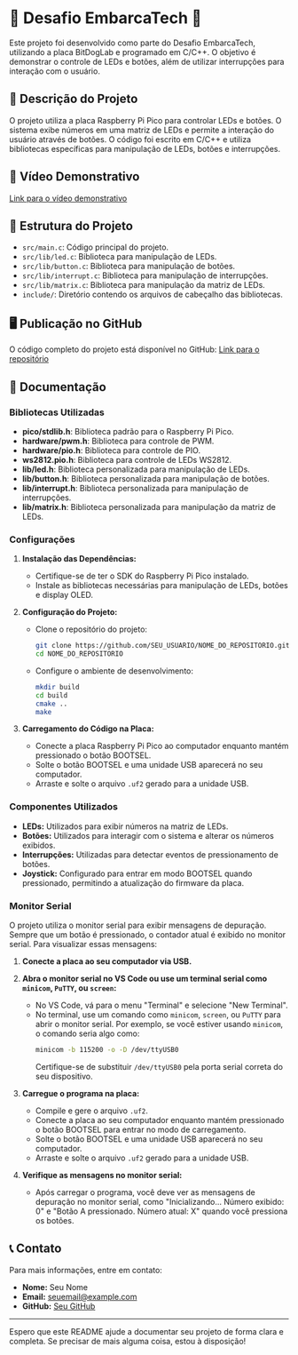 # 🚀 Desafio EmbarcaTech 🚀

Este projeto foi desenvolvido como parte do Desafio EmbarcaTech, utilizando a placa BitDogLab e programado em C/C++. O objetivo é demonstrar o controle de LEDs e botões, além de utilizar interrupções para interação com o usuário.

## 📌 Descrição do Projeto

O projeto utiliza a placa Raspberry Pi Pico para controlar LEDs e botões. O sistema exibe números em uma matriz de LEDs e permite a interação do usuário através de botões. O código foi escrito em C/C++ e utiliza bibliotecas específicas para manipulação de LEDs, botões e interrupções.

## 🎥 Vídeo Demonstrativo

[Link para o vídeo demonstrativo](https://www.youtube.com/)

## 📂 Estrutura do Projeto

- `src/main.c`: Código principal do projeto.
- `src/lib/led.c`: Biblioteca para manipulação de LEDs.
- `src/lib/button.c`: Biblioteca para manipulação de botões.
- `src/lib/interrupt.c`: Biblioteca para manipulação de interrupções.
- `src/lib/matrix.c`: Biblioteca para manipulação da matriz de LEDs.
- `include/`: Diretório contendo os arquivos de cabeçalho das bibliotecas.

## 🖥 Publicação no GitHub

O código completo do projeto está disponível no GitHub: [Link para o repositório](https://github.com/SEU_USUARIO/NOME_DO_REPOSITORIO)

## 📑 Documentação

### Bibliotecas Utilizadas

- **pico/stdlib.h**: Biblioteca padrão para o Raspberry Pi Pico.
- **hardware/pwm.h**: Biblioteca para controle de PWM.
- **hardware/pio.h**: Biblioteca para controle de PIO.
- **ws2812.pio.h**: Biblioteca para controle de LEDs WS2812.
- **lib/led.h**: Biblioteca personalizada para manipulação de LEDs.
- **lib/button.h**: Biblioteca personalizada para manipulação de botões.
- **lib/interrupt.h**: Biblioteca personalizada para manipulação de interrupções.
- **lib/matrix.h**: Biblioteca personalizada para manipulação da matriz de LEDs.

### Configurações

1. **Instalação das Dependências:**
   - Certifique-se de ter o SDK do Raspberry Pi Pico instalado.
   - Instale as bibliotecas necessárias para manipulação de LEDs, botões e display OLED.

2. **Configuração do Projeto:**
   - Clone o repositório do projeto:
     ```sh
     git clone https://github.com/SEU_USUARIO/NOME_DO_REPOSITORIO.git
     cd NOME_DO_REPOSITORIO
     ```
   - Configure o ambiente de desenvolvimento:
     ```sh
     mkdir build
     cd build
     cmake ..
     make
     ```

3. **Carregamento do Código na Placa:**
   - Conecte a placa Raspberry Pi Pico ao computador enquanto mantém pressionado o botão BOOTSEL.
   - Solte o botão BOOTSEL e uma unidade USB aparecerá no seu computador.
   - Arraste e solte o arquivo `.uf2` gerado para a unidade USB.

### Componentes Utilizados

- **LEDs:** Utilizados para exibir números na matriz de LEDs.
- **Botões:** Utilizados para interagir com o sistema e alterar os números exibidos.
- **Interrupções:** Utilizadas para detectar eventos de pressionamento de botões.
- **Joystick:** Configurado para entrar em modo BOOTSEL quando pressionado, permitindo a atualização do firmware da placa.

### Monitor Serial

O projeto utiliza o monitor serial para exibir mensagens de depuração. Sempre que um botão é pressionado, o contador atual é exibido no monitor serial. Para visualizar essas mensagens:

1. **Conecte a placa ao seu computador via USB.**
2. **Abra o monitor serial no VS Code ou use um terminal serial como `minicom`, `PuTTY`, ou `screen`:**
   - No VS Code, vá para o menu "Terminal" e selecione "New Terminal".
   - No terminal, use um comando como `minicom`, `screen`, ou `PuTTY` para abrir o monitor serial. Por exemplo, se você estiver usando `minicom`, o comando seria algo como:
     ```sh
     minicom -b 115200 -o -D /dev/ttyUSB0
     ```
     Certifique-se de substituir `/dev/ttyUSB0` pela porta serial correta do seu dispositivo.

3. **Carregue o programa na placa:**
   - Compile e gere o arquivo `.uf2`.
   - Conecte a placa ao seu computador enquanto mantém pressionado o botão BOOTSEL para entrar no modo de carregamento.
   - Solte o botão BOOTSEL e uma unidade USB aparecerá no seu computador.
   - Arraste e solte o arquivo `.uf2` gerado para a unidade USB.

4. **Verifique as mensagens no monitor serial:**
   - Após carregar o programa, você deve ver as mensagens de depuração no monitor serial, como "Inicializando... Número exibido: 0" e "Botão A pressionado. Número atual: X" quando você pressiona os botões.

## 📞 Contato

Para mais informações, entre em contato:

- **Nome:** Seu Nome
- **Email:** seuemail@example.com
- **GitHub:** [Seu GitHub](https://github.com/SEU_USUARIO)

---

Espero que este README ajude a documentar seu projeto de forma clara e completa. Se precisar de mais alguma coisa, estou à disposição!
